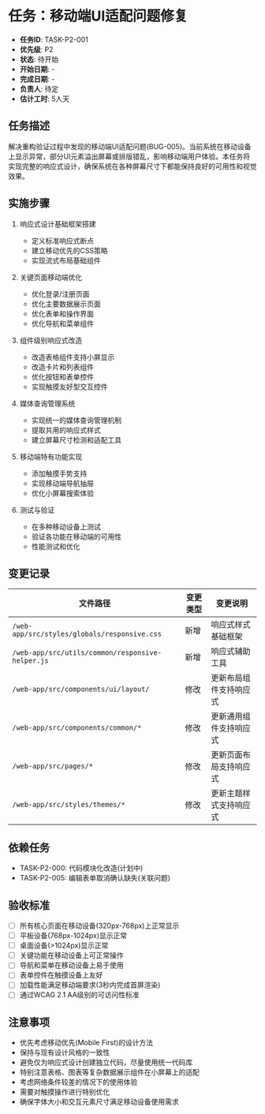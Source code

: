 # 任务：移动端UI适配问题修复

- **任务ID**: TASK-P2-001
- **优先级**: P2
- **状态**: 待开始
- **开始日期**: -
- **完成日期**: -
- **负责人**: 待定
- **估计工时**: 5人天

## 任务描述

解决重构验证过程中发现的移动端UI适配问题(BUG-005)。当前系统在移动设备上显示异常，部分UI元素溢出屏幕或排版错乱，影响移动端用户体验。本任务将实现完整的响应式设计，确保系统在各种屏幕尺寸下都能保持良好的可用性和视觉效果。

## 实施步骤

1. 响应式设计基础框架搭建
   - 定义标准响应式断点
   - 建立移动优先的CSS策略
   - 实现流式布局基础组件

2. 关键页面移动端优化
   - 优化登录/注册页面
   - 优化主要数据展示页面
   - 优化表单和操作界面
   - 优化导航和菜单组件

3. 组件级别响应式改造
   - 改造表格组件支持小屏显示
   - 改造卡片和列表组件
   - 优化按钮和表单控件
   - 实现触摸友好型交互控件

4. 媒体查询管理系统
   - 实现统一的媒体查询管理机制
   - 提取共用的响应式样式
   - 建立屏幕尺寸检测和适配工具

5. 移动端特有功能实现
   - 添加触摸手势支持
   - 实现移动端导航抽屉
   - 优化小屏幕搜索体验

6. 测试与验证
   - 在多种移动设备上测试
   - 验证各功能在移动端的可用性
   - 性能测试和优化

## 变更记录

| 文件路径 | 变更类型 | 变更说明 |
|---------|---------|---------|
| `/web-app/src/styles/globals/responsive.css` | 新增 | 响应式样式基础框架 |
| `/web-app/src/utils/common/responsive-helper.js` | 新增 | 响应式辅助工具 |
| `/web-app/src/components/ui/layout/` | 修改 | 更新布局组件支持响应式 |
| `/web-app/src/components/common/*` | 修改 | 更新通用组件支持响应式 |
| `/web-app/src/pages/*` | 修改 | 更新页面布局支持响应式 |
| `/web-app/src/styles/themes/*` | 修改 | 更新主题样式支持响应式 |

## 依赖任务

- TASK-P2-000: 代码模块化改造(计划中)
- TASK-P2-005: 编辑表单取消确认缺失(关联问题)

## 验收标准

- [ ] 所有核心页面在移动设备(320px-768px)上正常显示
- [ ] 平板设备(768px-1024px)显示正常
- [ ] 桌面设备(>1024px)显示正常
- [ ] 关键功能在移动设备上可正常操作
- [ ] 导航和菜单在移动设备上易于使用
- [ ] 表单控件在触摸设备上友好
- [ ] 加载性能满足移动端要求(3秒内完成首屏渲染)
- [ ] 通过WCAG 2.1 AA级别的可访问性标准

## 注意事项

- 优先考虑移动优先(Mobile First)的设计方法
- 保持与现有设计风格的一致性
- 避免仅为响应式设计创建独立代码，尽量使用统一代码库
- 特别注意表格、图表等复杂数据展示组件在小屏幕上的适配
- 考虑网络条件较差的情况下的使用体验
- 需要对触摸操作进行特别优化
- 确保字体大小和交互元素尺寸满足移动设备使用需求 